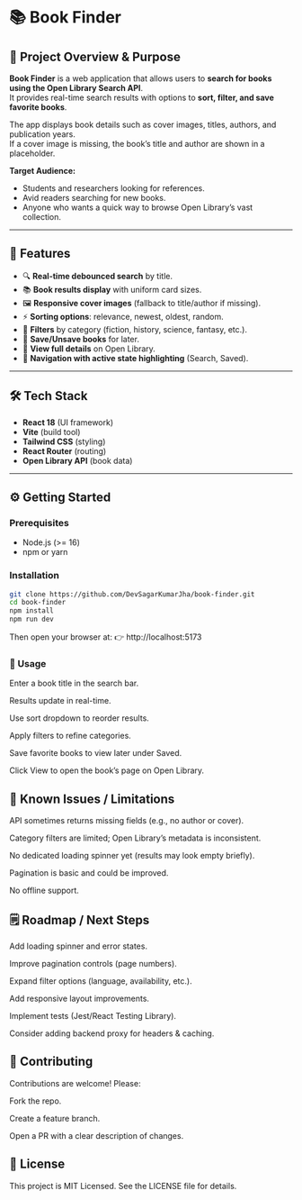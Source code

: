 # 📚 Book Finder

## 📖 Project Overview & Purpose
**Book Finder** is a web application that allows users to **search for books using the Open Library Search API**.  
It provides real-time search results with options to **sort, filter, and save favorite books**.  

The app displays book details such as cover images, titles, authors, and publication years.  
If a cover image is missing, the book’s title and author are shown in a placeholder.

**Target Audience:**
- Students and researchers looking for references.
- Avid readers searching for new books.
- Anyone who wants a quick way to browse Open Library’s vast collection.

---

## 🚀 Features
- 🔍 **Real-time debounced search** by title.
- 📚 **Book results display** with uniform card sizes.
- 🖼️ **Responsive cover images** (fallback to title/author if missing).
- ⚡ **Sorting options**: relevance, newest, oldest, random.
- 🎯 **Filters** by category (fiction, history, science, fantasy, etc.).
- 💾 **Save/Unsave books** for later.
- 🔗 **View full details** on Open Library.
- 🧭 **Navigation with active state highlighting** (Search, Saved).

---

## 🛠️ Tech Stack
- **React 18** (UI framework)
- **Vite** (build tool)
- **Tailwind CSS** (styling)
- **React Router** (routing)
- **Open Library API** (book data)

---

## ⚙️ Getting Started

### Prerequisites
- Node.js (>= 16)
- npm or yarn

### Installation
```bash
git clone https://github.com/DevSagarKumarJha/book-finder.git
cd book-finder
npm install
npm run dev
```
Then open your browser at:
👉 http://localhost:5173

### 📌 Usage

Enter a book title in the search bar.

Results update in real-time.

Use sort dropdown to reorder results.

Apply filters to refine categories.

Save favorite books to view later under Saved.

Click View to open the book’s page on Open Library.

## 🐞 Known Issues / Limitations

API sometimes returns missing fields (e.g., no author or cover).

Category filters are limited; Open Library’s metadata is inconsistent.

No dedicated loading spinner yet (results may look empty briefly).

Pagination is basic and could be improved.

No offline support.

## 🗒️ Roadmap / Next Steps

 Add loading spinner and error states.

 Improve pagination controls (page numbers).

 Expand filter options (language, availability, etc.).

 Add responsive layout improvements.

 Implement tests (Jest/React Testing Library).

 Consider adding backend proxy for headers & caching.

## 🤝 Contributing

Contributions are welcome! Please:

Fork the repo.

Create a feature branch.

Open a PR with a clear description of changes.

## 📜 License

This project is MIT Licensed.
See the LICENSE file for details.